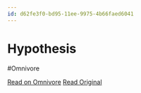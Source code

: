 ```yaml
---
id: d62fe3f0-bd95-11ee-9975-4b66faed6041
---
```


# Hypothesis
#Omnivore

[Read on Omnivore](https://omnivore.app/me/hypothesis-18d4e5471f7)
[Read Original](https://hypothes.is/a/mVvpqL2OEe6UkJuVZehTRA)

